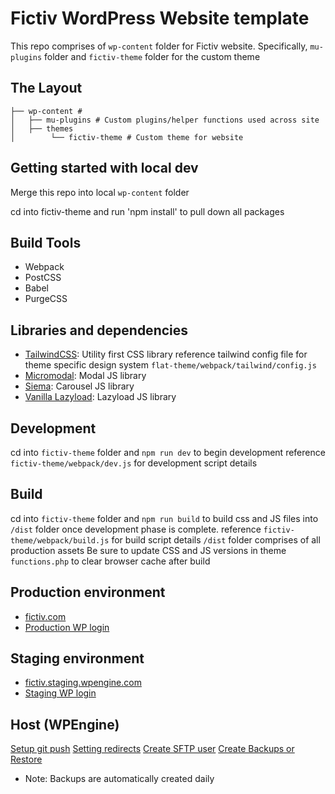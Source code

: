 # Fictiv WordPress Website template
This repo comprises of `wp-content` folder for Fictiv website. Specifically, `mu-plugins` folder and `fictiv-theme` folder for the custom theme

## The Layout

```
├── wp-content #
│   ├── mu-plugins # Custom plugins/helper functions used across site
│   ├── themes
│        └── fictiv-theme # Custom theme for website
```

## Getting started with local dev
Merge this repo into local `wp-content` folder

cd into fictiv-theme and run 'npm install' to pull down all packages


## Build Tools
* Webpack
* PostCSS
* Babel
* PurgeCSS

## Libraries and dependencies
* [TailwindCSS](https://tailwindcss.com/): Utility first CSS library
reference tailwind config file for theme specific design system `flat-theme/webpack/tailwind/config.js`
* [Micromodal](https://micromodal.now.sh/): Modal JS library
* [Siema](https://pawelgrzybek.github.io/siema/): Carousel JS library
* [Vanilla Lazyload](https://github.com/verlok/vanilla-lazyload): Lazyload JS library

## Development

cd into `fictiv-theme` folder and `npm run dev` to begin development
reference `fictiv-theme/webpack/dev.js` for development script details

## Build

cd into `fictiv-theme` folder and `npm run build` to build css and JS files into `/dist` folder once development phase is complete. 
reference `fictiv-theme/webpack/build.js` for build script details
`/dist` folder comprises of all production assets
Be sure to update CSS and JS versions in theme `functions.php` to clear browser cache after build

## Production environment
* [fictiv.com](https://www.fictiv.com/)
* [Production WP login](https://www.fictiv.com/wp-admin/)

## Staging environment
* [fictiv.staging.wpengine.com](https://fictiv.staging.wpengine.com/)
* [Staging WP login](https://fictiv.staging.wpengine.com/wp-admin/)

## Host (WPEngine)
[Setup git push](https://wpengine.com/support/set-git-push-user-portal/)
[Setting redirects](https://wpengine.com/support/redirect/)
[Create SFTP user](https://my.wpengine.com/installs/fictiv/sftp_users)
[Create Backups or Restore](https://my.wpengine.com/installs/fictiv/sftp_users)
* Note: Backups are automatically created daily